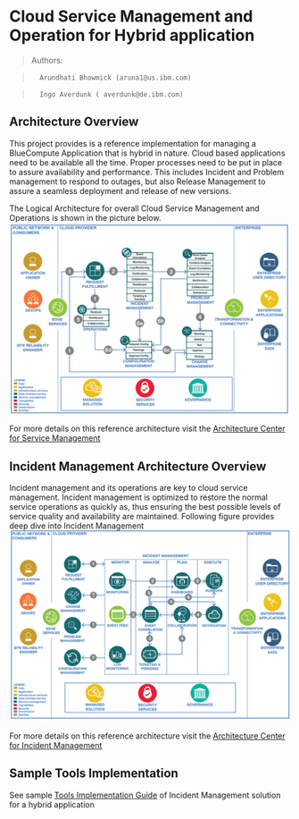 # Cloud Service Management and Operation for Hybrid application


> Authors: 	

>		Arundhati Bhowmick (aruna1@us.ibm.com)

>		Ingo Averdunk ( averdunk@de.ibm.com)
		

## Architecture Overview
This project provides is a reference implementation for managing a BlueCompute Application that is hybrid in nature.
Cloud based applications need to be available all the time. Proper processes need to be put in place to assure availability and performance. This includes Incident and Problem management to respond to outages, but also Release Management to assure a seamless deployment and release of new versions.

  The Logical Architecture for overall Cloud Service Management and Operations is shown in the picture below.
   ![CSMO Architecture](static/imgs/Cloud_Service_Management_Overview.png?raw=true)  

For more details on this reference architecture visit the [Architecture Center for Service Management](https://developer.ibm.com/architecture/serviceManagement)

## Incident Management Architecture Overview

Incident management and its operations are key to cloud service management. Incident management is optimized to restore the normal service operations as quickly as, thus ensuring the best possible levels of service quality and availability are maintained. Following figure provides deep dive into Incident Management 
![CSMO Incident Management Architecture](static/imgs/Cloud_Service_Management-Incident_Management.png?raw=true)  

For more details on this reference architecture visit the [Architecture Center for Incident Management](https://developer.ibm.com/architecture/gallery/incidentManagement)


## Sample Tools Implementation

See sample [Tools Implementation Guide](doc/Incident_Management_Implementation.md) of Incident Management solution for a hybrid application


 


